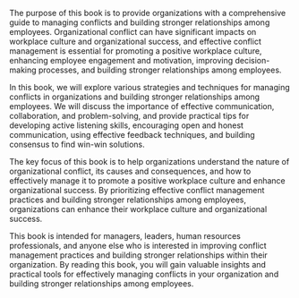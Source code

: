 
The purpose of this book is to provide organizations with a comprehensive guide to managing conflicts and building stronger relationships among employees. Organizational conflict can have significant impacts on workplace culture and organizational success, and effective conflict management is essential for promoting a positive workplace culture, enhancing employee engagement and motivation, improving decision-making processes, and building stronger relationships among employees.

In this book, we will explore various strategies and techniques for managing conflicts in organizations and building stronger relationships among employees. We will discuss the importance of effective communication, collaboration, and problem-solving, and provide practical tips for developing active listening skills, encouraging open and honest communication, using effective feedback techniques, and building consensus to find win-win solutions.

The key focus of this book is to help organizations understand the nature of organizational conflict, its causes and consequences, and how to effectively manage it to promote a positive workplace culture and enhance organizational success. By prioritizing effective conflict management practices and building stronger relationships among employees, organizations can enhance their workplace culture and organizational success.

This book is intended for managers, leaders, human resources professionals, and anyone else who is interested in improving conflict management practices and building stronger relationships within their organization. By reading this book, you will gain valuable insights and practical tools for effectively managing conflicts in your organization and building stronger relationships among employees.
